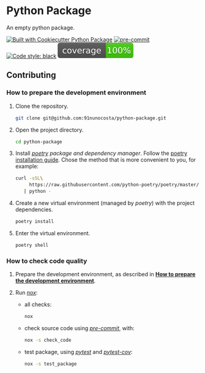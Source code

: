 # Python Package

An empty python package.

[![Built with Cookiecutter Python Package](https://img.shields.io/badge/built%20with-Cookiecutter%20Python%20Package-ff69b4.svg?logo=cookiecutter)](https://github.com/91nunocosta/python-package-cookiecutter)
[![pre-commit](https://img.shields.io/badge/pre--commit-enabled-brightgreen?logo=pre-commit&logoColor=white)](https://github.com/pre-commit/pre-commit)
[![Code style: black](https://img.shields.io/badge/code%20style-black-000000.svg)](https://github.com/psf/black)
![Code Coverage](coverage.svg)

## Contributing

### How to prepare the development environment

1. Clone the repository.

   ```bash
   git clone git@github.com:91nunocosta/python-package.git
   ```

2. Open the project directory.

   ```bash
   cd python-package
   ```

3. Install [_poetry_](https://python-poetry.org/) _package and dependency manager_.
Follow the [poetry installation guide](https://python-poetry.org/docs/#installation).
Chose the method that is more convenient to you, for example:

   ```bash
   curl -sSL\
        https://raw.githubusercontent.com/python-poetry/poetry/master/get-poetry.py \
      | python -
   ```

4. Create a new virtual environment (managed by _poetry_) with the project dependencies.

   ```bash
   poetry install
   ```

5. Enter the virtual environment.

   ```bash
   poetry shell
   ```

### How to check code quality

1. Prepare the development environment, as described in
[**How to prepare the development environment**](#how-to-prepare-the-development-environment).

2. Run [_nox_](https://nox.thea.codes/en/stable/):

   - all checks:

     ```bash
     nox
     ```

   - check source code using [_pre-commit_](https://pre-commit.com/), with:

     ```bash
     nox -s check_code
     ```

   - test package, using [_pytest_](https://docs.pytest.org/en/6.2.x/) and [_pytest-cov_](https://pytest-cov.readthedocs.io/en/latest/):

     ```bash
     nox -s test_package
     ```
